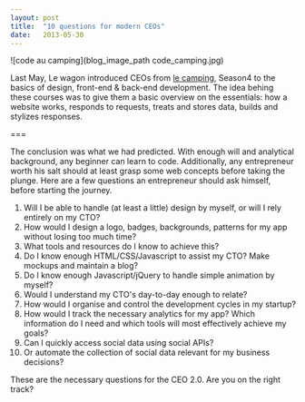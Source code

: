 ```yaml
---
layout: post
title:  "10 questions for modern CEOs"
date:   2013-05-30
---
```


![code au camping](blog_image_path code_camping.jpg)

Last May, Le wagon introduced CEOs from <a href="http://www.lecamping.org/">le camping</a>, Season4 to the basics of design, front-end & back-end development. The idea behing these courses was to give them a basic overview on the essentials: how a website works, responds to requests, treats and stores data, builds and stylizes responses.

===

The conclusion was what we had predicted. With enough will and analytical background, any beginner can learn to code. Additionally, any entrepreneur worth his salt should at least grasp some web concepts before taking the plunge. Here are a few questions an entrepreneur should ask himself, before starting the journey.


1. Will I be able to handle (at least a little) design by myself, or will I rely entirely on my CTO?
2. How would I design a logo, badges, backgrounds, patterns for my app without losing too much time?
3. What tools and resources do I know to achieve this?
4. Do I know enough HTML/CSS/Javascript to assist my CTO? Make mockups and maintain a blog?
5. Do I know enough Javascript/jQuery to handle simple animation by myself?
6. Would I understand my CTO's day-to-day enough to relate?
7. How would I organise and control the development cycles in my startup?
8. How would I track the necessary analytics for my app? Which information do I need and which tools will most effectively achieve my goals?
9. Can I quickly access social data using social APIs?
10. Or automate the collection of social data relevant for my business decisions?

These are the necessary questions for the CEO 2.0. Are you on the right track?

